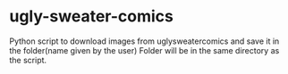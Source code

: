 # ugly-sweater-comics
Python script to download images from uglysweatercomics and save it in the folder(name given by the user)
Folder will be in the same directory as the script.




